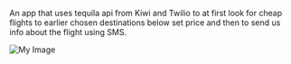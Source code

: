 An app that uses tequila api from Kiwi and Twilio to at first look for cheap flights to earlier chosen destinations below set price and then to send us info about the flight using SMS.

![My Image](twilio.jpg)
